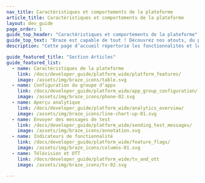 ```yaml
---
nav_title: Caractéristiques et comportements de la plateforme
article_title: Caractéristiques et comportements de la plateforme
layout: dev_guide
page_order: 1
guide_top_header: "Caractéristiques et comportements de la plateforme"
guide_top_text: "Braze est capable de tout ! Découvrez nos atouts, du point de vue d’un développeur !"
description: "Cette page d’accueil répertorie les fonctionnalités et les comportements de la plateforme, tels que la configuration du groupe d’apps, l’aperçu analytique, l’envoi de messages de test, les indicateurs de fonctionnalité, la TV et l’OTT !"

guide_featured_title: "Section Articles"
guide_featured_list:
  - name: Caractéristiques de la plateforme
    link: /docs/developer_guide/platform_wide/platform_features/
    image: /assets/img/braze_icons/table.svg
  - name: Configuration du groupe d’apps
    link: /docs/developer_guide/platform_wide/app_group_configuration/
    image: /assets/img/braze_icons/phone-02.svg
  - name: Aperçu analytique
    link: /docs/developer_guide/platform_wide/analytics_overview/
    image: /assets/img/braze_icons/line-chart-up-01.svg
  - name: Envoyer des messages de test
    link: /docs/developer_guide/platform_wide/sending_test_messages/
    image: /assets/img/braze_icons/annotation.svg
  - name: Indicateurs de fonctionnalité
    link: /docs/developer_guide/platform_wide/feature_flags/
    image: /assets/img/braze_icons/columns-01.svg
  - name: Télévision et OTT
    link: /docs/developer_guide/platform_wide/tv_and_ott
    image: /assets/img/braze_icons/tv-02.svg

---
```

